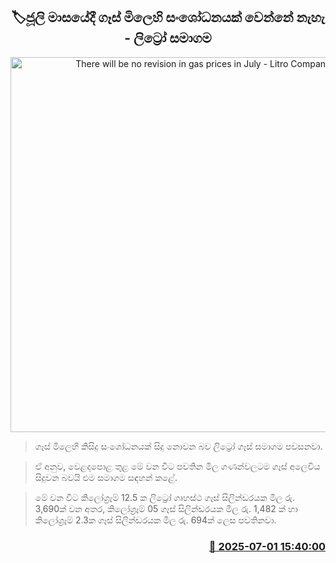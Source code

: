 <p align='center'><b><h2 align='center' title='There will be no revision in gas prices in July - Litro Company'>🏷ජූලි මාසයේදී ගෑස් මිලෙහි සංශෝධනයක් වෙන්නේ නැහැ -  ලිට්‍රෝ සමාගම</h2></b></p>
<p align='center'><img src='https://helakuru.sgp1.cdn.digitaloceanspaces.com/esana/images/lib/litro-gas[1].jpg' width='600' alt='There will be no revision in gas prices in July - Litro Company'></p>

> ගෑස් මිලෙහි කිසිදු සංශෝධනයක් සිදු නොවන බව ලිට්‍රෝ ගෑස් සමාගම පවසනවා.

> ඒ අනුව, වෙළදපොළ තුළ මේ වන විට පවතින මිල ගණන්වලටම ගෑස් අලෙවිය සිදුවන බවයි එම සමාගම සඳහන් කළේ.

> මේ වන විට කිලෝග්‍රෑම් 12.5 ක ලිට්‍රෝ ගෘහස්ථ ගෑස් සිලින්ඩරයක මිල රු. 3,690ක් වන අතර, කිලෝග්‍රෑම් 05 ගෑස් සිලින්ඩරයක මිල රු. 1,482 ක් හා කිලෝග්‍රෑම් 2.3ක ගෑස් සිලින්ඩරයක මිල රු. 694ක් ලෙස පවතිනවා.



<h3 align='right'><a href='https://www.helakuru.lk/esana/p/111491/'>📅 2025-07-01 15:40:00</a></h3>
